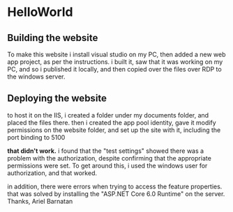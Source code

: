 
# HelloWorld

## Building the website

To make this website i install visual studio on my PC, then added a new web app project, as per the instructions.
i built it, saw that it was working on my PC, and so i published it locally, and then copied over the files over RDP to the windows server.

## Deploying the website

to host it on the IIS, i created a folder under my documents folder, and placed the files there.
then i created the app pool identity, gave it modify permissions on the website folder, and set up the site with it, including the port binding to 5100

**that didn't work.** 
i found that the "test settings" showed there was a problem with the authorization, despite confirming that the appropriate permissions were set.
To get around this, i used the windows user for authorization, and that worked.

in addition, there were errors when trying to access the feature properties. that was solved by installing the "ASP.NET Core 6.0 Runtime" on the server.
Thanks,
Ariel Barnatan

